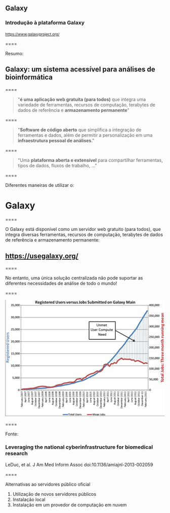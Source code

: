 ## Galaxy

### Introdução à plataforma Galaxy

<small>https://www.galaxyproject.org/</small>

====

Resumo:

## Galaxy: um sistema acessível para análises de bioinformática

====

> "**é uma aplicação web gratuita (para todos)** que integra uma variedade de ferramentas, recursos de computação, terabytes de dados de referência e **armazenamento permanente**"

====

> "**Software de código aberto** que simplifica a integração de ferramentas e dados, além de permitir a personalização em uma **__infraestrutura pessoal de análises__**."

====

> "Uma **plataforma aberta e extensível** para compartilhar ferramentas, tipos de dados, fluxos de trabalho, ..."

====

Diferentes maneiras de utilizar o:

# Galaxy

====

O Galaxy está disponível como um servidor web gratuito (para todos), que integra diversas ferramentas, recursos de computação, terabytes de dados de referência e armazenamento permanente:

## https://usegalaxy.org/

====

No entanto, uma única solução centralizada não pode suportar as diferentes necessidades de análise de todo o mundo!

====

![avatar][avatar]

[avatar]: ../shared/img/usersgalaxy.png

====

Fonte:

### Leveraging the national cyberinfrastructure for biomedical research

LeDuc, et al. J Am Med Inform Assoc doi:10.1136/amiajnl-2013-002059

====

Alternativas ao servidores público oficial

1) Utilização de novos servidores públicos
2) Instalação local
3) Instalação em um provedor de computação em nuvem
